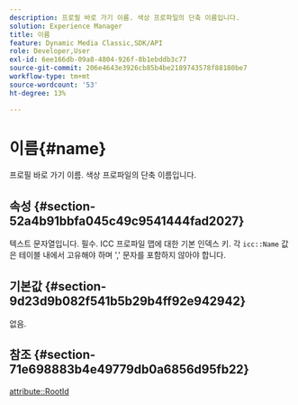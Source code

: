 ```yaml
---
description: 프로필 바로 가기 이름. 색상 프로파일의 단축 이름입니다.
solution: Experience Manager
title: 이름
feature: Dynamic Media Classic,SDK/API
role: Developer,User
exl-id: 6ee166db-09a8-4804-926f-8b1ebddb3c77
source-git-commit: 206e4643e3926cb85b4be2189743578f88180be7
workflow-type: tm+mt
source-wordcount: '53'
ht-degree: 13%

---
```


# 이름{#name}

프로필 바로 가기 이름. 색상 프로파일의 단축 이름입니다.

## 속성 {#section-52a4b91bbfa045c49c9541444fad2027}

텍스트 문자열입니다. 필수. ICC 프로파일 맵에 대한 기본 인덱스 키. 각 `icc::Name` 값은 테이블 내에서 고유해야 하며 &#39;,&#39; 문자를 포함하지 않아야 합니다.

## 기본값 {#section-9d23d9b082f541b5b29b4ff92e942942}

없음.

## 참조 {#section-71e698883b4e49779db0a6856d95fb22}

[attribute::RootId](../../../../../ir-api/material-cat/image-rendering-api-ref/c-ir-material-catalog/c-ir-attributes-reference/r-ir-rootid.md#reference-54b42b7125824be593378c1accb70d5a)
